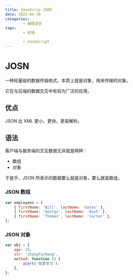 ```yaml
---
title: JavaScrip JSON
date: 2022-04-30
categories:
        - 编程语言
tags:
        - 前端

        - JavaScript
---
```


# JOSN

一种轻量级的数据传输格式。本质上就是对象，用来传输的对象。

它在与后端的数据交互中有较为广泛的应用。

## 优点

JSON 比 XML 更小、更快，更易解析。

## 语法

客户端与服务端的交互数据无非就是两种：

- 数组
- 对象

于是乎，JSON 所表示的数据要么就是对象，要么就是数组。

### JSON 数组

```js
var employees = [
	{ firstName: 'Bill', lastName: 'Gates' },
	{ firstName: 'George', lastName: 'Bush' },
	{ firstName: 'Thomas', lastName: 'Carter' },
];
```

### JSON 对象

```js
var obj = {
	age: 20,
	str: 'zhongfucheng',
	method: function () {
		alert('我爱学习');
	},
};
```
